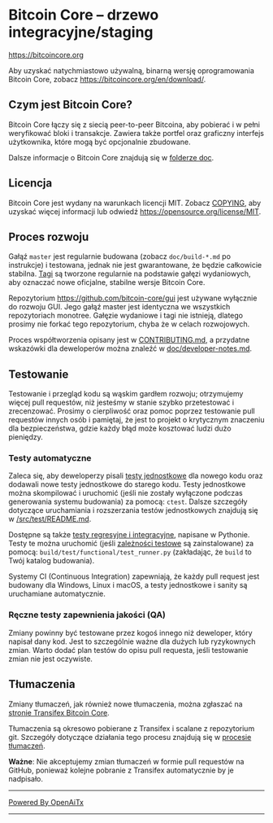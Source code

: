 Bitcoin Core – drzewo integracyjne/staging
==========================================

https://bitcoincore.org

Aby uzyskać natychmiastowo używalną, binarną wersję oprogramowania Bitcoin Core, zobacz
https://bitcoincore.org/en/download/.

Czym jest Bitcoin Core?
-----------------------

Bitcoin Core łączy się z siecią peer-to-peer Bitcoina, aby pobierać i w pełni
weryfikować bloki i transakcje. Zawiera także portfel oraz graficzny interfejs użytkownika, które mogą być opcjonalnie zbudowane.

Dalsze informacje o Bitcoin Core znajdują się w [folderze doc](/doc).

Licencja
--------

Bitcoin Core jest wydany na warunkach licencji MIT. Zobacz [COPYING](COPYING), aby uzyskać więcej
informacji lub odwiedź https://opensource.org/license/MIT.

Proces rozwoju
--------------

Gałąź `master` jest regularnie budowana (zobacz `doc/build-*.md` po instrukcje) i testowana, jednak nie jest
gwarantowane, że będzie całkowicie stabilna. [Tagi](https://github.com/bitcoin/bitcoin/tags) są tworzone
regularnie na podstawie gałęzi wydaniowych, aby oznaczać nowe oficjalne, stabilne wersje Bitcoin Core.

Repozytorium https://github.com/bitcoin-core/gui jest używane wyłącznie do
rozwoju GUI. Jego gałąź master jest identyczna we wszystkich repozytoriach monotree.
Gałęzie wydaniowe i tagi nie istnieją, dlatego prosimy nie forkać
tego repozytorium, chyba że w celach rozwojowych.

Proces współtworzenia opisany jest w [CONTRIBUTING.md](CONTRIBUTING.md),
a przydatne wskazówki dla deweloperów można znaleźć w [doc/developer-notes.md](doc/developer-notes.md).

Testowanie
----------

Testowanie i przegląd kodu są wąskim gardłem rozwoju; otrzymujemy więcej pull requestów,
niż jesteśmy w stanie szybko przetestować i zrecenzować. Prosimy o cierpliwość oraz pomoc poprzez testowanie
pull requestów innych osób i pamiętaj, że jest to projekt o krytycznym znaczeniu dla bezpieczeństwa, gdzie każdy błąd może kosztować ludzi
dużo pieniędzy.

### Testy automatyczne

Zaleca się, aby deweloperzy pisali [testy jednostkowe](src/test/README.md) dla nowego kodu oraz
dodawali nowe testy jednostkowe do starego kodu. Testy jednostkowe można skompilować i uruchomić
(jeśli nie zostały wyłączone podczas generowania systemu budowania) za pomocą: `ctest`. Dalsze szczegóły dotyczące uruchamiania
i rozszerzania testów jednostkowych znajdują się w [/src/test/README.md](/src/test/README.md).

Dostępne są także [testy regresyjne i integracyjne](/test), napisane
w Pythonie.
Testy te można uruchomić (jeśli [zależności testowe](/test) są zainstalowane) za pomocą: `build/test/functional/test_runner.py`
(zakładając, że `build` to Twój katalog budowania).

Systemy CI (Continuous Integration) zapewniają, że każdy pull request jest budowany dla Windows, Linux i macOS,
a testy jednostkowe i sanity są uruchamiane automatycznie.

### Ręczne testy zapewnienia jakości (QA)

Zmiany powinny być testowane przez kogoś innego niż deweloper, który napisał dany kod.
Jest to szczególnie ważne dla dużych lub ryzykownych zmian. Warto
dodać plan testów do opisu pull requesta, jeśli testowanie zmian nie jest oczywiste.

Tłumaczenia
-----------

Zmiany tłumaczeń, jak również nowe tłumaczenia, można zgłaszać na
[stronie Transifex Bitcoin Core](https://www.transifex.com/bitcoin/bitcoin/).

Tłumaczenia są okresowo pobierane z Transifex i scalane z repozytorium git. Szczegóły dotyczące działania tego procesu znajdują się w
[procesie tłumaczeń](doc/translation_process.md).

**Ważne**: Nie akceptujemy zmian tłumaczeń w formie pull requestów na GitHub, ponieważ kolejne
pobranie z Transifex automatycznie by je nadpisało.

---

[Powered By OpenAiTx](https://github.com/OpenAiTx/OpenAiTx)

---